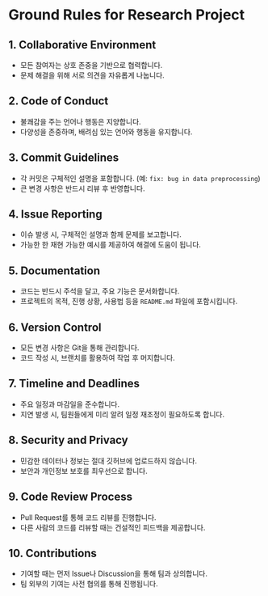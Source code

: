 # Ground Rules for Research Project

## 1. **Collaborative Environment**
   - 모든 참여자는 상호 존중을 기반으로 협력합니다.
   - 문제 해결을 위해 서로 의견을 자유롭게 나눕니다.

## 2. **Code of Conduct**
   - 불쾌감을 주는 언어나 행동은 지양합니다.
   - 다양성을 존중하며, 배려심 있는 언어와 행동을 유지합니다.

## 3. **Commit Guidelines**
   - 각 커밋은 구체적인 설명을 포함합니다. (예: `fix: bug in data preprocessing`)
   - 큰 변경 사항은 반드시 리뷰 후 반영합니다.

## 4. **Issue Reporting**
   - 이슈 발생 시, 구체적인 설명과 함께 문제를 보고합니다.
   - 가능한 한 재현 가능한 예시를 제공하여 해결에 도움이 됩니다.

## 5. **Documentation**
   - 코드는 반드시 주석을 달고, 주요 기능은 문서화합니다.
   - 프로젝트의 목적, 진행 상황, 사용법 등을 `README.md` 파일에 포함시킵니다.

## 6. **Version Control**
   - 모든 변경 사항은 Git을 통해 관리합니다.
   - 코드 작성 시, 브랜치를 활용하여 작업 후 머지합니다.

## 7. **Timeline and Deadlines**
   - 주요 일정과 마감일을 준수합니다.
   - 지연 발생 시, 팀원들에게 미리 알려 일정 재조정이 필요하도록 합니다.

## 8. **Security and Privacy**
   - 민감한 데이터나 정보는 절대 깃허브에 업로드하지 않습니다.
   - 보안과 개인정보 보호를 최우선으로 합니다.

## 9. **Code Review Process**
   - Pull Request를 통해 코드 리뷰를 진행합니다.
   - 다른 사람의 코드를 리뷰할 때는 건설적인 피드백을 제공합니다.

## 10. **Contributions**
   - 기여할 때는 먼저 Issue나 Discussion을 통해 팀과 상의합니다.
   - 팀 외부의 기여는 사전 협의를 통해 진행됩니다.
